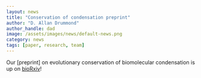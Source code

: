```yaml
---
layout: news
title: "Conservation of condensation preprint"
author: "D. Allan Drummond"
author_handle: dad
image: /assets/images/news/default-news.png
category: news
tags: [paper, research, team]
---
```

Our [preprint] on evolutionary conservation of biomolecular condensation is up on [bioRxiv]!

[review]: /papers/paper/conserved-condensation
[bioRxiv]: http://dx.doi.org/10.1101/2023.02.15.528637
